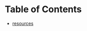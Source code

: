 # Table of Contents 
- [resources](https://docs.google.com/document/d/1xwh5kLmLDdnQUzOXTIndBMZch_PK9JJuERPYqNFhwy0/edit)